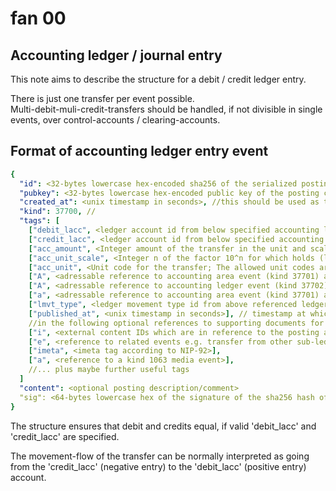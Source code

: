 # fan 00

## Accounting ledger / journal entry

This note aims to describe the structure for a debit / credit ledger entry.  

There is just one transfer per event possible.  
Multi-debit-muli-credit-transfers should be handled, if not divisible in single events, over control-accounts / clearing-accounts. 

## Format of accounting ledger entry event

~~~yaml
{
  "id": <32-bytes lowercase hex-encoded sha256 of the serialized posting data>,
  "pubkey": <32-bytes lowercase hex-encoded public key of the posting creator>,
  "created_at": <unix timestamp in seconds>, //this should be used as timestamp of the posting period / time to which the posting should belong, rather than the real creation timestamp of the event, for better filtering
  "kind": 37700, //
  "tags": [
    ["debit_lacc", <ledger account id from below specified accounting ledger event reference>],
    ["credit_lacc", <ledger account id from below specified accounting ledger event reference>],
    ["acc_amount", <Integer amount of the transfer in the unit and scale provided below>],
    ["acc_unit_scale", <Integer n of the factor 10^n for which holds (le_amount-field / 10^n = amount in 'acc_unit' base)],
    ["acc_unit", <Unit code for the transfer; The allowed unit codes are specified in the accounting ledger event referenced below>],
    ["A", <adressable reference to accounting area event (kind 37701) as specified in fan01 for which is booked>],
    ["A", <adressable reference to accounting ledger event (kind 37702) as specified in fan02, for which is booked>],
    ["a", <adressable reference to accounting area event (kind 37701) as specified in fan01>], //accounting area against which is booked (partner of the entry), could be used e.g. for consolidations
    ["lmvt_type", <ledger movement type id from above referenced ledger structure event reference>],
    ["published_at", <unix timestamp in seconds>], // timestamp at which the event was created / published
    //in the following optional references to supporting documents for the entry can be included
    ["i", <external content IDs which are in reference to the posting according to NIP-73>],
    ["e", <reference to related events e.g. transfer from other sub-ledger, etc.>],
    ["imeta", <imeta tag according to NIP-92>],
    ["a", <reference to a kind 1063 media event>],
    //... plus maybe further useful tags
  ]
  "content": <optional posting description/comment>
  "sig": <64-bytes lowercase hex of the signature of the sha256 hash of the serialized event data, which is the same as the "id" field>
}
~~~

The structure ensures that debit and credits equal, if valid 'debit_lacc' and 'credit_lacc' are specified.  
  
The movement-flow of the transfer can be normally interpreted as going from the 'credit_lacc' (negative entry) to the 'debit_lacc' (positive entry) account.  
